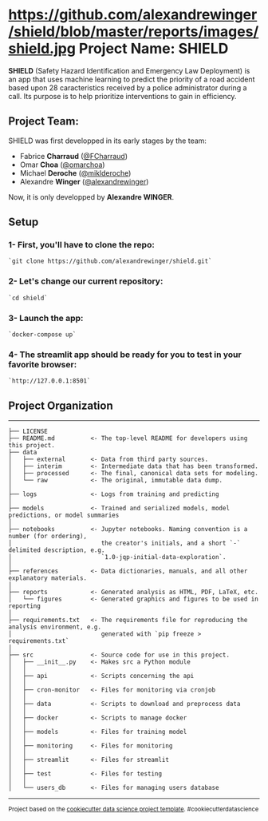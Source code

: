 # https://github.com/alexandrewinger/shield/blob/master/reports/images/shield.jpg Project Name: SHIELD

**SHIELD** (Safety Hazard Identification and Emergency Law Deployment) is an app that uses machine learning to predict the priority of a road accident based upon 28 caracteristics received by a police administrator during a call. Its purpose is to help prioritize interventions to gain in efficiency.

## Project Team:
SHIELD was first developped in its early stages by the team:

- Fabrice **Charraud** ([@FCharraud](https://github.com/FCharraud))
- Omar **Choa** ([@omarchoa](https://github.com/omarchoa))
- Michael **Deroche** ([@miklderoche](https://github.com/miklderoche))
- Alexandre **Winger** ([@alexandrewinger](https://github.com/alexandrewinger))

Now, it is only developped by **Alexandre WINGER**.

## Setup

### 1- First, you'll have to clone the repo:

    `git clone https://github.com/alexandrewinger/shield.git`

### 2- Let's change our current repository:
    `cd shield`

### 3- Launch the app:
    `docker-compose up`

### 4- The streamlit app should be ready for you to test in your favorite browser:
    `http://127.0.0.1:8501`

## Project Organization
------------

    ├── LICENSE
    ├── README.md          <- The top-level README for developers using this project.
    ├── data
    │   ├── external       <- Data from third party sources.
    │   ├── interim        <- Intermediate data that has been transformed.
    │   ├── processed      <- The final, canonical data sets for modeling.
    │   └── raw            <- The original, immutable data dump.
    │
    ├── logs               <- Logs from training and predicting
    │
    ├── models             <- Trained and serialized models, model predictions, or model summaries
    │
    ├── notebooks          <- Jupyter notebooks. Naming convention is a number (for ordering),
    │                         the creator's initials, and a short `-` delimited description, e.g.
    │                         `1.0-jqp-initial-data-exploration`.
    │
    ├── references         <- Data dictionaries, manuals, and all other explanatory materials.
    │
    ├── reports            <- Generated analysis as HTML, PDF, LaTeX, etc.
    │   └── figures        <- Generated graphics and figures to be used in reporting
    │
    ├── requirements.txt   <- The requirements file for reproducing the analysis environment, e.g.
    │                         generated with `pip freeze > requirements.txt`
    │
    ├── src                <- Source code for use in this project.
    │   ├── __init__.py    <- Makes src a Python module
    │   │
    │   ├── api            <- Scripts concerning the api  
    │   │
    │   ├── cron-monitor   <- Files for monitoring via cronjob
    │   │
    │   ├── data           <- Scripts to download and preprocess data
    │   │
    │   ├── docker         <- Scripts to manage docker
    │   │
    │   ├── models         <- Files for training model
    │   │
    │   ├── monitoring     <- Files for monitoring
    │   │   
    │   ├── streamlit      <- Files for streamlit
    │   │  
    │   ├── test           <- Files for testing
    │   │  
    │   └── users_db       <- Files for managing users database

---------

<p><small>Project based on the <a target="_blank" href="https://drivendata.github.io/cookiecutter-data-science/">cookiecutter data science project template</a>. #cookiecutterdatascience</small></p>
